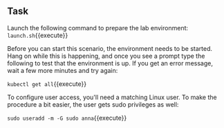 ## Task

Launch the following command to prepare the lab environment:
`launch.sh`{{execute}}

Before you can start this scenario, the environment needs to be started. Hang on while this is happening, and once you see a prompt type the following to test that the environment is up. If you get an error message, wait a few more minutes and try again:

`kubectl get all`{{execute}}

To configure user access, you'll need a matching Linux user. To make the procedure a bit easier, the user gets sudo privileges as well:

`sudo useradd -m -G sudo anna`{{execute}}
